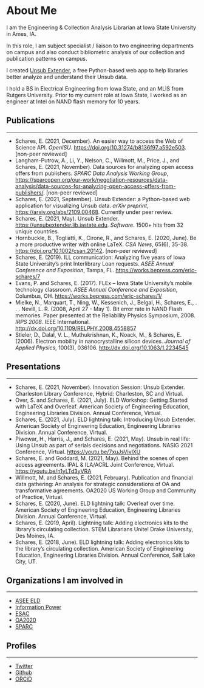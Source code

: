 # About Me
I am the Engineering & Collection Analysis Librarian at Iowa State University in Ames, IA.

In this role, I am subject specialist / liaison to two engineering departments on campus and also conduct bibliometric analysis of our collection and publication patterns on campus.

I created [Unsub Extender](https://unsubextender.lib.iastate.edu/), a free Python-based web app to help libraries better analyze and understand their Unsub data.

I hold a BS in Electrical Engineering from Iowa State, and an MLIS from Rutgers University. Prior to my current role at Iowa State, I worked as an engineer at Intel on NAND flash memory for 10 years.

## Publications
* * *
- Schares, E. (2021, December). An easier way to access the Web of Science API. _OpenISU_. https://doi.org/10.31274/b8136f97.a592e503. [non-peer reviewed]
- Langham-Putrow, A., Li, Y., Nelson, C., Willmott, M., Price, J., and Schares, E. (2021, November). Data sources for analyzing open access offers from publishers. _SPARC Data Analysis Working Group_, https://sparcopen.org/our-work/negotiation-resources/data-analysis/data-sources-for-analyzing-open-access-offers-from-publishers/. [non-peer reviewed]
- Schares, E. (2021, September). Unsub Extender: a Python-based web application for visualizing Unsub data. _arXiv preprint_, https://arxiv.org/abs/2109.00468. Currently under peer review.
- Schares, E. (2021, May). Unsub Extender. https://unsubextender.lib.iastate.edu. _Software_. 1500+ hits from 32 unique countries.
- Hornbuckle, B., Togliatti, K., Cirone, R., and Schares, E. (2020, June). Be a more productive writer with online LaTeX. _CSA News_, 65(6), 35-38. https://doi.org/10.1002/csan.20142. [non-peer reviewed]
- Schares, E. (2019). ILL communication: Analyzing five years of Iowa State University’s print Interlibrary Loan requests. _ASEE Annual Conference and Exposition_, Tampa, FL. https://works.bepress.com/eric-schares/7
- Evans, P. and Schares, E. (2017). FLEx – Iowa State University’s mobile technology classroom.  _ASEE Annual Conference and Exposition_, Columbus, OH. https://works.bepress.com/eric-schares/1/
- Mielke, N., Marquart, T., Ning, W., Kessenich, J., Belgal, H., Schares, E., . . . Nevill, L. R. (2008, April 27 - May 1). Bit error rate in NAND Flash memories. Paper presented at the Reliability Physics Symposium, 2008. _IRPS 2008_. IEEE International. http://dx.doi.org/10.1109/RELPHY.2008.4558857
- Stieler, D., Dalal, V. L., Muthukrishnan, K., Noack, M., & Schares, E. (2006). Electron mobility in nanocrystalline silicon devices. _Journal of Applied Physics_, 100(3), 036106. http://dx.doi.org/10.1063/1.2234545

## Presentations
* * *
- Schares, E. (2021, November). Innovation Session: Unsub Extender. Charleston Library Conference, Hybrid: Charleston, SC and Virtual.
- Over, S. and Schares, E. (2021, July). ELD Workshop: Getting Started with LaTeX and Overleaf. American Society of Engineering Education, Engineering Libraries Division. Annual Conference, Virtual.
- Schares, E. (2021, July). ELD lightning talk: Introducing Unsub Extender. American Society of Engineering Education, Engineering Libraries Division. Annual Conference, Virtual.
- Piwowar, H., Harris, J., and Schares, E. (2021, May). Unsub in real life: Using Unsub as part of serials decisions and negotiations. NASIG 2021 Conference, Virtual. https://youtu.be/7xuJsVivlXU
- Schares, E. and Goddard, M. (2021, May). Behind the scenes of open access agreements. IPAL & ILA/ACRL Joint Conference, Virtual. https://youtu.be/n1yLTd3yVRA
- Willmott, M. and Schares, E. (2021, February). Publication and financial data gathering: An analysis for strategic considerations of OA and transformative agreements. OA2020 US Working Group and Community of Practice, Virtual.
- Schares, E. (2020, June). ELD lightning talk: Overleaf over time. American Society of Engineering Education, Engineering Libraries Division. Annual Conference, Virtual.
- Schares, E. (2019, April). Lightning talk: Adding electronics kits to the library’s circulating collection. STEM Librarians Unite! Drake University, Des Moines, IA.
- Schares, E. (2018, June). ELD lightning talk: Adding electronics kits to the library’s circulating collection. American Society of Engineering Education, Engineering Libraries Division. Annual Conference, Salt Lake City, UT.


## Organizations I am involved in
* * *
- [ASEE ELD](https://sites.asee.org/eld/)
- [Information Power](https://www.informationpower.co.uk/1798-2/)
- [ESAC](https://esac-initiative.org/)
- [OA2020](https://oa2020.org/)
- [SPARC](https://sparcopen.org/)

## Profiles
* * *
- [Twitter](https://twitter.com/eschares)
- [Github](https://github.com/eschares)
- [ORCiD](https://orcid.org/0000-0002-6292-8221)
